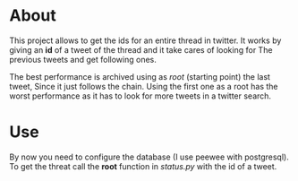 # About

This project allows to get the ids for an entire thread in twitter. It works
by giving an **id** of a tweet of the thread and it take cares of looking for
The previous tweets and get following ones.

The best performance is archived using as *root* (starting point) the last tweet,
Since it just follows the chain. Using the first one as a root has the worst performance
as it has to look for more tweets in a twitter search.

# Use

By now you need to configure the database (I use peewee with postgresql).
To get the threat call the **root** function in *status.py* with the id of a tweet.
